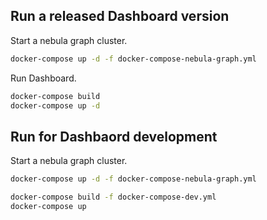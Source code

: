 ## Run a released Dashboard version

Start a nebula graph cluster.
```bash
docker-compose up -d -f docker-compose-nebula-graph.yml
```

Run Dashboard.

```bash
docker-compose build
docker-compose up -d
```

## Run for Dashbaord development

Start a nebula graph cluster.
```bash
docker-compose up -d -f docker-compose-nebula-graph.yml
```

```bash
docker-compose build -f docker-compose-dev.yml
docker-compose up
```

